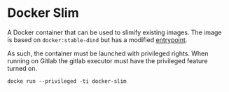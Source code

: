 # Docker Slim

A Docker container that can be used to slimify existing images. The image is
based on `docker:stable-dind` but has a modified [entrypoint](https://docs.docker.com/engine/reference/builder/#entrypoint).

As such, the container must be launched with privileged rights. When running
on Gitlab the gitlab executor must have the privileged feature turned on.

```
docke run --privileged -ti docker-slim
```